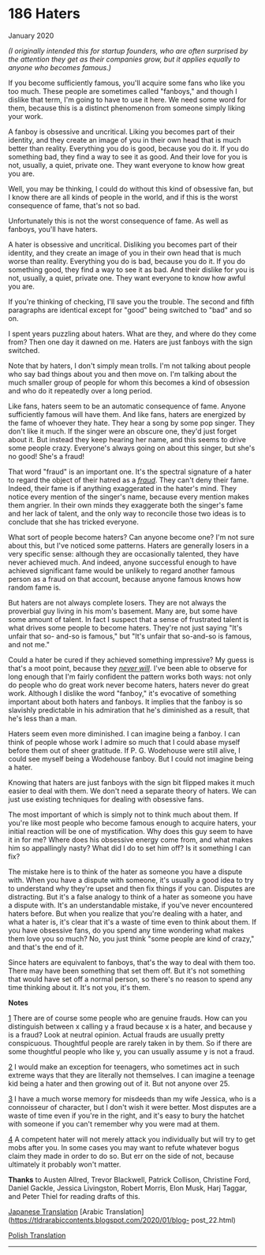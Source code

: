 # 186 Haters


  
 
  
 January 2020   
  
  _(I originally intended this for startup founders, who are often surprised by the attention they get as their companies grow, but it applies equally to anyone who becomes famous.)_   
  
 If you become sufficiently famous, you'll acquire some fans who like you too much. These people are sometimes called "fanboys," and though I dislike that term, I'm going to have to use it here. We need some word for them, because this is a distinct phenomenon from someone simply liking your work.   
  
 A fanboy is obsessive and uncritical. Liking you becomes part of their identity, and they create an image of you in their own head that is much better than reality. Everything you do is good, because you do it. If you do something bad, they find a way to see it as good. And their love for you is not, usually, a quiet, private one. They want everyone to know how great you 
are.  
 
  
 Well, you may be thinking, I could do without this kind of obsessive fan, but I know there are all kinds of people in the world, and if this is the worst consequence of fame, that's not so bad.   
  
 Unfortunately this is not the worst consequence of fame. As well as fanboys, you'll have haters.   
  
 A hater is obsessive and uncritical. Disliking you becomes part of their identity, and they create an image of you in their own head that is much worse than reality. Everything you do is bad, because you do it. If you do something good, they find a way to see it as bad. And their dislike for you is not, usually, a quiet, private one. They want everyone to know how awful you are.   
  
 If you're thinking of checking, I'll save you the trouble. The second and fifth paragraphs are identical except for "good" being switched to "bad" and so on.   
  
 I spent years puzzling about haters. What are they, and where do they come from? Then one day it dawned on me. Haters are just fanboys with the sign switched.   
  
 Note that by haters, I don't simply mean trolls. I'm not talking about people who say bad things about you and then move on. I'm talking about the much smaller group of people for whom this becomes a kind of obsession and who do it repeatedly over a long period.   
  
 Like fans, haters seem to be an automatic consequence of fame. Anyone sufficiently famous will have them. And like fans, haters are energized by the fame of whoever they hate. They hear a song by some pop singer. They don't like it much. If the singer were an obscure one, they'd just forget about it. But instead they keep hearing her name, and this seems to drive some people crazy. Everyone's always going on about this singer, but she's no good! She's a fraud!   
  
 That word "fraud" is an important one. It's the spectral signature of a hater to regard the object of their hatred as a [_fraud_](https://twitter.com/search?q=Musk%20fraud&src=typed_query&f=live). They can't deny their fame. Indeed, their fame is if anything exaggerated in the hater's mind. They notice every mention of the singer's name, because every mention makes them angrier. In their own minds they exaggerate both the singer's fame and her lack of talent, and the only way to reconcile those two ideas is to conclude that she has tricked everyone.   
  
 What sort of people become haters? Can anyone become one? I'm not sure about this, but I've noticed some patterns. Haters are generally losers in a very specific sense: although they are occasionally talented, they have never achieved much. And indeed, anyone successful enough to have achieved significant fame would be unlikely to regard another famous person as a fraud on that account, because anyone famous knows how random fame is.   
  
 But haters are not always complete losers. They are not always the proverbial guy living in his mom's basement. Many are, but some have some amount of talent. In fact I suspect that a sense of frustrated talent is what drives some people to become haters. They're not just saying "It's unfair that so- and-so is famous," but "It's unfair that so-and-so is famous, and not me."   
  
 Could a hater be cured if they achieved something impressive? My guess is that's a moot point, because they [_never will_](mean.html). I've been able to observe for long enough that I'm fairly confident the pattern works both ways: not only do people who do great work never become haters, haters never do great work. Although I dislike the word "fanboy," it's evocative of something important about both haters and fanboys. It implies that the fanboy is so slavishly predictable in his admiration that he's diminished as a result, that he's less than a man.   
  
 Haters seem even more diminished. I can imagine being a fanboy. I can think of people whose work I admire so much that I could abase myself before them out of sheer gratitude. If P. G. Wodehouse were still alive, I could see myself being a Wodehouse fanboy. But I could not imagine being a hater.   
  
 Knowing that haters are just fanboys with the sign bit flipped makes it much easier to deal with them. We don't need a separate theory of haters. We can just use existing techniques for dealing with obsessive fans.   
  
 The most important of which is simply not to think much about them. If you're like most people who become famous enough to acquire haters, your initial reaction will be one of mystification. Why does this guy seem to have it in for me? Where does his obsessive energy come from, and what makes him so appallingly nasty? What did I do to set him off? Is it something I can fix?   
  
 The mistake here is to think of the hater as someone you have a dispute with. When you have a dispute with someone, it's usually a good idea to try to understand why they're upset and then fix things if you can. Disputes are distracting. But it's a false analogy to think of a hater as someone you have a dispute with. It's an understandable mistake, if you've never encountered haters before. But when you realize that you're dealing with a hater, and what a hater is, it's clear that it's a waste of time even to think about them. If you have obsessive fans, do you spend any time wondering what makes them love you so much? No, you just think "some people are kind of crazy," and that's the end of it.   
  
 Since haters are equivalent to fanboys, that's the way to deal with them too. There may have been something that set them off. But it's not something that would have set off a normal person, so there's no reason to spend any time thinking about it. It's not you, it's them.   
  
 
  
 
  
 
  
 
  
 
  
 
  
 
  
 
  
 **Notes**   
  
 [1](#haters_note1) There are of course some people who are genuine frauds. How can you distinguish between x calling y a fraud because x is a hater, and because y is a fraud? Look at neutral opinion. Actual frauds are usually pretty conspicuous. Thoughtful people are rarely taken in by them. So if there are some thoughtful people who like y, you can usually assume y is not a fraud.   
  
 [2](#haters_note2) I would make an exception for teenagers, who sometimes act in such extreme ways that they are literally not themselves. I can imagine a teenage kid being a hater and then growing out of it. But not anyone over 25.   
  
 [3](#haters_note3) I have a much worse memory for misdeeds than my wife Jessica, who is a connoisseur of character, but I don't wish it were better. Most disputes are a waste of time even if you're in the right, and it's easy to bury the hatchet with someone if you can't remember why you were mad at them.   
  
 [4](#haters_note4) A competent hater will not merely attack you individually but will try to get mobs after you. In some cases you may want to refute whatever bogus claim they made in order to do so. But err on the side of not, because ultimately it probably won't matter.   
  
 
  
 
  
 **Thanks** to Austen Allred, Trevor Blackwell, Patrick Collison, Christine Ford, Daniel Gackle, Jessica Livingston, Robert Morris, Elon Musk, Harj Taggar, and Peter Thiel for reading drafts of this.   
  
 
  
 
  
 
  
 [Japanese Translation](https://note.com/tokyojack/n/n5c47575488b6)   [Arabic Translation](https://tldrarabiccontents.blogspot.com/2020/01/blog- post_22.html)   
  
 [Polish Translation](https://stronglyagainst.com/pgraham-fanboy-hater/)   
  
 
  
 
  
 
  
 

 
* * *
 

 


